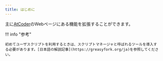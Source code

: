 ```yaml
---
title: はじめに
---
```


主に[AtCoder](https://atcoder.jp/)のWebページにある機能を拡張することができます。

!!! info "参考"

    初めてユーザスクリプトを利用するときは、スクリプトマネージャと呼ばれるツールを導入する必要があります。[日本語の解説記事](https://greasyfork.org/ja)を参照してください。
